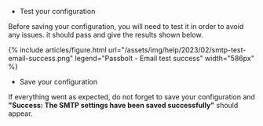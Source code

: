 - Test your configuration

Before saving your configuration, you will need to test it in order to avoid any issues. it should pass and give the results shown below.

{% include articles/figure.html url="/assets/img/help/2023/02/smtp-test-email-success.png" legend="Passbolt - Email test success" width="586px" %}

- Save your configuration

If everything went as expected, do not forget to save your configuration and **"Success: The SMTP settings have been saved successfully"** should appear.